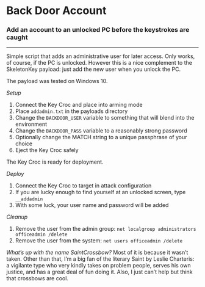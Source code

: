 # Back Door Account
### Add an account to an unlocked PC before the keystrokes are caught
---
Simple script that adds an administrative user for later access. Only works, of course, if the PC is unlocked. However this is a nice complement to the SkeletonKey payload: just add the new user when you unlock the PC.

The payload was tested on Windows 10.

*Setup*
1. Connect the Key Croc and place into arming mode
2. Place `addadmin.txt` in the payloads directory
3. Change the `BACKDOOR_USER` variable to something that will blend into the environment
4. Change the `BACKDOOR_PASS` variable to a reasonably strong password
5. Optionally change the MATCH string to a unique passphrase of your choice
6. Eject the Key Croc safely

The Key Croc is ready for deployment.

*Deploy*
1. Connect the Key Croc to target in attack configuration
2. If you are lucky enough to find yourself at an unlocked screen, type `__addadmin`
3. With some luck, your user name and password will be added

*Cleanup*
1. Remove the user from the admin group: `net localgroup administrators officeadmin /delete`
2. Remove the user from the system: `net users officeadmin /delete`

*What’s up with the name SaintCrossbow?*
Most of it is because it wasn’t taken. Other than that, I’m a big fan of the literary Saint by Leslie Charteris: a vigilante type who very kindly takes on problem people, serves his own justice, and has a great deal of fun doing it. Also, I just can’t help but think that crossbows are cool.


